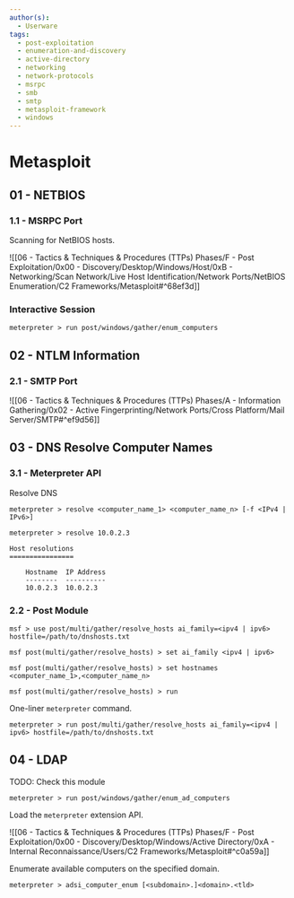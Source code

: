 ```yaml
---
author(s):
  - Userware
tags:
  - post-exploitation
  - enumeration-and-discovery
  - active-directory
  - networking
  - network-protocols
  - msrpc
  - smb
  - smtp
  - metasploit-framework
  - windows
---
```

# Metasploit

## 01 - NETBIOS

### 1.1 - MSRPC Port

Scanning for NetBIOS hosts.

![[06 - Tactics & Techniques & Procedures (TTPs) Phases/F - Post Exploitation/0x00 - Discovery/Desktop/Windows/Host/0xB - Networking/Scan Network/Live Host Identification/Network Ports/NetBIOS Enumeration/C2 Frameworks/Metasploit#^68ef3d]]

### Interactive Session

```
meterpreter > run post/windows/gather/enum_computers
```

## 02 - NTLM Information

### 2.1 - SMTP Port

![[06 - Tactics & Techniques & Procedures (TTPs) Phases/A - Information Gathering/0x02 - Active Fingerprinting/Network Ports/Cross Platform/Mail Server/SMTP#^ef9d56]]

## 03 - DNS Resolve Computer Names

### 3.1 - Meterpreter API

Resolve DNS

```
meterpreter > resolve <computer_name_1> <computer_name_n> [-f <IPv4 | IPv6>]

meterpreter > resolve 10.0.2.3

Host resolutions
================

    Hostname  IP Address
    --------  ----------
    10.0.2.3  10.0.2.3
```

### 2.2 - Post Module

```
msf > use post/multi/gather/resolve_hosts ai_family=<ipv4 | ipv6> hostfile=/path/to/dnshosts.txt

msf post(multi/gather/resolve_hosts) > set ai_family <ipv4 | ipv6>

msf post(multi/gather/resolve_hosts) > set hostnames <computer_name_1>,<computer_name_n>

msf post(multi/gather/resolve_hosts) > run
```

One-liner `meterpreter` command.

```
meterpreter > run post/multi/gather/resolve_hosts ai_family=<ipv4 | ipv6> hostfile=/path/to/dnshosts.txt
```

## 04 - LDAP

TODO: Check this module

```
meterpreter > run post/windows/gather/enum_ad_computers
```

Load the `meterpreter` extension API.

![[06 - Tactics & Techniques & Procedures (TTPs) Phases/F - Post Exploitation/0x00 - Discovery/Desktop/Windows/Active Directory/0xA - Internal Reconnaissance/Users/C2 Frameworks/Metasploit#^c0a59a]]

Enumerate available computers on the specified domain.

```
meterpreter > adsi_computer_enum [<subdomain>.]<domain>.<tld>
```